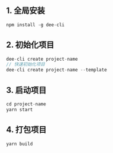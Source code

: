 ## 1. 全局安装
```javascript
npm install -g dee-cli
```

## 2. 初始化项目
```javascript
dee-cli create project-name
// 快速初始化项目
dee-cli create project-name --template
```

## 3. 启动项目
```javascript
cd project-name
yarn start
```

## 4. 打包项目
```javascript
yarn build
```